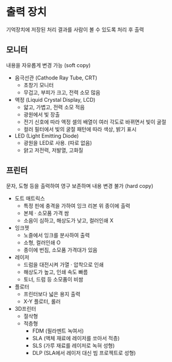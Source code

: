 # 출력 장치
기억장치에 저장된 처리 결과를 사람이 볼 수 있도록 처리 후 출력

## 모니터
내용을 자유롭게 변경 가능 (soft copy)

- 음극선관 (Cathode Ray Tube, CRT)
    - 초창기 모니터
    - 무겁고, 부피가 크고, 전력 소모 많음
- 액정 (Liquid Crystal Display, LCD)
    - 얇고, 가볍고, 전력 소모 적음
    - 광원에서 빛 장출
    - 전기 신호에 따라 액정 셀의 배열이 여러 각도로 바뀌면서 빛이 굴절
    - 컬러 필터에서 빛의 굴절 패턴에 따라 색상, 밝기 표시
- LED (Light Emitting Diode)
    - 광원을 LED로 사용. (따로 없음)
    - 얅고 저전력, 저발열, 고화질

## 프린터
문자, 도형 등을 출력하여 영구 보존하며 내용 변경 불가 (hard copy)

- 도트 매트릭스
    - 특정 핀에 충격을 가하여 잉크 리본 위 종이에 출력
    - 본체 · 소모품 가격 쌈
    - 소음이 심하고, 해상도가 낮고, 컬러인쇄 X
- 잉크젯
    - 노즐에서 잉크를 분사하여 출력
    - 소형, 컬러인쇄 O
    - 종이에 번짐, 소모품 가격대가 있음
- 레이저
    - 드럼을 대전시켜 가열 · 압착으로 인쇄
    - 해상도가 높고, 인쇄 속도 빠름
    - 토너, 드럼 등 소모품이 비쌈
- 플로터
    - 프린터보다 넓은 용지 출력
    - X-Y 플로터, 롤러
- 3D프린터
    - 절삭형
    - 적층형
        - FDM (필라멘트 녹여서)
        - SLA (액체 재료에 레이저를 쏘아서 적층)
        - SLS (가루 재료를 레이저로 녹혀 성형)
        - DLP (SLA에서 레이저 대신 빔 프로젝트로 성형)